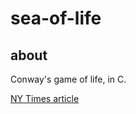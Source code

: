 # sea-of-life

## about

Conway's game of life, in C.

[NY Times article](https://www.nytimes.com/2020/12/28/science/math-conway-game-of-life.html#:~:text=Given%20that%20Conway's%20proof%20that,and%20most%20unpredictable%20behavior%20possible.)

